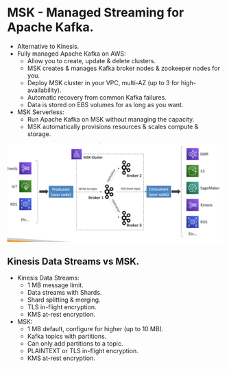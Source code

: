 # **MSK - Managed Streaming for Apache Kafka.**

* Alternative to Kinesis.
* Fully managed Apache Kafka on AWS:
    * Allow you to create, update & delete clusters.
    * MSK creates & manages Kafka broker nodes & zookeeper nodes for you.
    * Deploy MSK cluster in your VPC, multi-AZ (up to 3 for high-availability).
    * Automatic recovery from common Kafka failures.
    * Data is stored on EBS volumes for as long as you want.
* MSK Serverless:
    * Run Apache Kafka on MSK without managing the capacity.
    * MSK automatically provisions resources & scales compute & storage.

<img src='./images/MSK.png'>

## **Kinesis Data Streams vs MSK.**

* Kinesis Data Streams:
    * 1 MB message limit.
    * Data streams with Shards.
    * Shard splitting & merging.
    * TLS in-flight encryption.
    * KMS at-rest encryption.
* MSK:
    * 1 MB default, configure for higher (up to 10 MB).
    * Kafka topics with partitions.
    * Can only add partitions to a topic.
    * PLAINTEXT or TLS in-flight encryption.
    * KMS at-rest encryption.